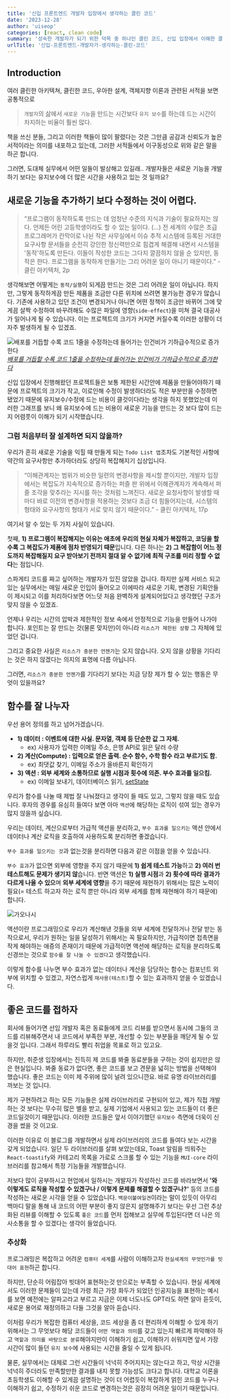 ```yaml
---
title: '신입 프론트엔드 개발자 입장에서 생각하는 클린 코드'
date: '2023-12-28'
author: 'uiseop'
categories: [react, clean code]
summary: '성숙한 개발자가 되기 위한 덕목 중 하나인 클린 코드, 신입 입장에서 이해한 클린 코드란? 프론트엔드 입장에서 클린 코드를 어떻게 적용할 수 있을지에 대한 고찰'
urlTitle: '신입-프론트엔드-개발자가-생각하는-클린-코드'
---
```


## Introduction

여러 클린한 아키텍쳐, 클린한 코드, 우아한 설계, 객체지향 이론과 관련된 서적을 보면 공통적으로

> `개발자`의 삶에서 `새로운 기능`을 만드는 시간보다 `유지 보수`를 하는데 드는 시간이 차지하는 비율이 훨씬 많다.

책을 쓰신 분들, 그리고 이러한 책들이 많이 팔렸다는 것은 그만큼 공감과 신뢰도가 높은 서적이라는 의미를 내포하고 있는데, 그러한 서적들에서 이구동성으로 위와 같은 말을 하곤 합니다.

그러면, 도대체 실무에서 어떤 일들이 발상해고 있길래.. 개발자들은 새로운 기능을 개발하기 보다는 유지보수에 더 많은 시간을 사용하고 있는 것 일까요?

## 새로운 기능을 추가하기 보다 수정하는 것이 어렵다.

> “프로그램이 동작하도록 만드는 데 엄청난 수준의 지식과 기술이 필요하지는 않다. 언제든 어린 고등학생이라도 할 수 있는 일이다. (...) 전 세계의 수많은 초급 프로그래머가 칸막이로 나뉜 작은 사무실에서 이슈 추적 시스템에 등록된 거대한 요구사항 문서들을 순전히 강인한 정신력만으로 힘겹게 해결해 내면서 시스템을 '동작'하도록 만든다. 이들이 작성한 코드는 그다지 깔끔하지 않을 순 있지만, 동작은 한다. 프로그램을 동작하게 만들기는 그리 어려운 일이 아니기 때문이다.” - 클린 아키텍처, 2p

생각해보면 어떻게는 `동작/실행`이 되게끔 만드는 것은 그리 어려운 일이 아닙니다. 하지만, 그렇게 동작하게끔 만든 제품을 조금만 다른 위치에 쓰려면 불가능한 경우가 많습니다. 기존에 사용하고 있던 조건이 변경되거나 아니면 어떤 정책이 조금만 바뀌어 그에 맞게끔 살짝 수정하여 바꾸려해도 수많은 파일에 영향(`side-effect`)을 미쳐 결국 대공사가 일어나게 될 수 있습니다. 이는 프로젝트의 크기가 커지면 커질수록 이러한 상황이 더 자주 발생하게 될 수 있겠죠.

![배포를 거듭할 수록 코드 1줄을 수정하는데 들어가는 인건비가 기하급수적으로 증가한다](https://pbs.twimg.com/media/D9QqXcsWsAYXNSe?format=jpg&name=small)
_[배포를 거듭할 수록 코드 1줄을 수정하는데 들어가는 인건비가 기하급수적으로 증가한다](https://twitter.com/qntm/status/1140583349263765504)_

신입 입장에서 진행해왔던 프로젝트들은 보통 제한된 시간안에 제품을 만들어야하기 때문에 프로젝트의 크기가 작고, 이로인해 수정이 발생하더라도 적은 부분만을 수정하면 됐었기 때문에 유지보수/수정에 드는 비용이 클것이다라는 생각을 하지 못했었는데 이러한 그래프를 보니 왜 유지보수에 드는 비용이 새로운 기능을 만드는 것 보다 많이 드는지 어렴풋이 이해가 되기 시작했습니다.

### 그럼 처음부터 잘 설계하면 되지 않을까?

우리가 흔히 새로운 기술을 익힐 때 만들게 되는 `Todo List 앱`조차도 기본적인 사항에 약간의 요구사항만 추가하더라도 상당히 복잡해지기 십상입니다.

> “이해관계자는 범위가 비슷한 일련의 변경사항을 제시할 뿐이지만, 개발자 입장에서는 복잡도가 지속적으로 증가하는 퍼즐 판 위에서 이해관계자가 계속해서 퍼즐 조각을 맞추라는 지시를 하는 것처럼 느껴진다. 새로운 요청사항이 발생할 때마다 바로 이전의 변경사항을 적용하는 것보다 조금 더 힘들어지는데, 시스템의 형태와 요구사항의 형태가 서로 맞지 않기 때문이다.” - 클린 아키텍처, 17p

여기서 알 수 있는 두 가지 사실이 있습니다.

첫째, **1) 프로그램이 복잡해지는 이유는 애초에 우리의 현실 자체가 복잡하고, 코딩을 할 수록 그 복잡도가 제품에 점차 반영되기 때문**입니다. 다른 하나는 **2) 그 복잡함이 어느 정도까지 복잡해질지 요구 받아보기 전까지 절대 알 수 없기에 최적 구조를 미리 정할 수 없다**는 점입니다.

스파게티 코드를 짜고 싶어하는 개발자가 있진 않았을 겁니다. 하지만 실제 서비스 되고 있는 실무에서는 매일 새로운 인입이 들어오고 이에따라 새로운 기획, 변경된 기획안들이 제시되고 이를 처리하다보면 어느덧 처음 완벽하게 설계되어있다고 생각했던 구조가 맞지 않을 수 있겠죠.

언제나 우리는 시간의 압박과 제한적인 정보 속에서 안정적으로 기능을 만들어 나가야 합니다. 포인트는 잘 만드는 것(물론 맞지만)이 아니라 `리소스가 제한된 상황` 그 자체에 있었던 겁니다.

그리고 중요한 사실은 `리소스가 충분한 언젠가`는 오지 않습니다. 오지 않을 상황을 기다리는 것은 하지 않겠다는 의지의 표명에 다름 아닙니다.

그러면, `리소스가 충분한 언젠가`를 기다리기 보다는 지금 당장 제가 할 수 있는 행동은 무엇이 있을까요?

## 함수를 잘 나누자

우선 용어 정의를 하고 넘어가겠습니다.

- **1) 데이터 : 이벤트에 대한 사실. 문자열, 객체 등 단순한 값 그 자체.**
  - ex) 사용자가 입력한 이메일 주소, 은행 API로 읽은 달러 수량
- **2) 계산(Compute) : 입력으로 얻은 출력. 순수 함수, 수학 함수 라고 부르기도 함.**
  - ex) 최댓값 찾기, 이메일 주소가 올바른지 확인하기
- **3) 액션 : 외부 세계와 소통하므로 실행 시점과 횟수에 의존. 부수 효과를 일으킴.**
  - ex) 이메일 보내기, 데이터베이스 읽기, [setState](https://uiseop.github.io/%EC%99%9C-setState%ED%9B%85%EC%9D%80-sideEffect%EB%A5%BC-%EC%95%BC%EA%B8%B0%ED%95%A0%EA%B9%8C)

우리가 함수를 나눌 때 제법 잘 나눠졌다고 생각이 들 때도 있고, 그렇지 않을 때도 있습니다. 후자의 경우를 유심히 들여다 보면 아마 `액션`에 해당하는 로직이 섞여 있는 경우가 많지 않을까 싶습니다.

우리는 데이터, 계산으로부터 가급적 액션을 분리하고, `부수 효과를 일으키는` 액션 안에서 데이터나 계산 로직을 호출하여 사용하도록 분리하면 좋겠습니다.

`부수 효과를 일으키는 것`과 없는것을 분리하면 다음과 같은 이점을 얻을 수 있습니다.

`부수 효과`가 없으면 외부에 영향을 주지 않기 때문에 **1) 쉽게 테스트 가능**하고 **2) 여러 번 테스트해도 문제가 생기지 않**습니다. 반면 액션은 **1) 실행 시점**과 **2) 횟수에 따라 결과가 다르게 나올 수 있으**며 **외부 세계에 영향**을 주기 때문에 재현하기 위해서는 많은 노력이 필요(= 테스트 하고자 하는 로직 뿐만 아니라 외부 세계를 함께 재현해야 하기 때문에)합니다.

![가오나시](https://encrypted-tbn0.gstatic.com/images?q=tbn:ANd9GcRxU8IRqYh3P1cBZk669F2z-rFyRfaDnPKk9g&usqp=CAU)

액션이란 프로그래밍으로 우리가 계산해낸 것들을 외부 세계에 전달하거나 전달 받는 동작으로서, 우리가 원하는 일을 달성하기 위해서는 꼭 필요하지만, 가급적이면 접촉면을 작게 해야하는 애증의 존재이기 때문에 가급적이면 액션에 해당하는 로직을 분리하도록 신경쓰는 것으로 `함수를 잘 나눌 수 있겠다`고 생각했습니다.

이렇게 함수를 나누면 부수 효과가 없는 데이터나 계산을 담당하는 함수는 컴포넌트 외부에 위치할 수 있겠고, 자연스럽게 `재사용(테스트)`할 수 있는 효과까지 얻을 수 있겠습니다.

## 좋은 코드를 접하자

회사에 들어가면 선임 개발자 혹은 동료들에게 코드 리뷰를 받으면서 동시에 그들의 코드를 리뷰해주면서 내 코드에서 부족한 부분, 개선할 수 있는 부분들을 깨닫게 될 수 있을것 입니다. 그래서 하루라도 빨리 취업을 목표로 하고 있고요.

하지만, 취준생 입장에서는 진득히 제 코드를 봐줄 동료분들을 구하는 것이 쉽지만은 않은 현실입니다. 봐줄 동료가 없다면, 좋은 코드를 보고 견문을 넓히는 방법을 선택해야 했습니다. 좋은 코드는 이미 제 주위에 많이 널려 있으니깐요. 바로 유명 라이브러리를 까보는 것 입니다.

제가 구현하려고 하는 모든 기능들은 실제 라이브러리로 구현되어 있고, 제가 직접 개발하는 것 보다는 무수히 많은 별을 받고, 실제 기업에서 사용되고 있는 코드들이 더 좋은 코드일것이기 때문입니다. 이러한 코드들은 앞서 이야기했던 `유지보수` 측면에 더욱이 신경을 썼을 것 이고요.

이러한 이유로 이 블로그를 개발하면서 실제 라이브러리의 코드를 들여다 보는 시간을 갖게 되었습니다. 일단 두 라이브러리를 살펴 보았는데요, Toast 알림을 띄워주는 `React-toastify`와 카테고리 목록을 가로로 스크롤 할 수 있는 기능을 `MUI-core` 라이브러리를 참고해서 특정 기능들을 개발했습니다.

저보다 많이 공부하시고 현업에서 일하시는 개발자가 작성하신 코드를 바라보면서 **'와 이렇게도 로직을 작성할 수 있겠구나 / 이렇게 문제를 해결할 수 있겠구나?'** 등의 코드를 작성하는 새로운 시각을 얻을 수 있었습니다. `백문이불여일견`이라는 말이 있듯이 아무리 백마디 말을 통해 내 코드의 어떤 부분이 좋지 않은지 설명해주기 보다는 우선 그런 추상화된 리뷰를 이해할 수 있도록 `좋은 코드`를 먼저 접해보고 실무에 투입된다면 더 나은 의사소통을 할 수 있겠다는 생각이 들었습니다.

### 추상화

프로그래밍은 복잡하고 어려운 `컴퓨터 세계`를 사람이 이해하고자 `현실세계의 무엇인가를 빗대어 표현`하곤 합니다.

하지만, 단순히 어림잡아 빗대어 표현하는것 만으로는 부족할 수 있습니다. 현실 세계에서도 이러한 문제들이 있는데 가령 최근 가장 화두가 되었던 인공지능을 표현하는 예시를 보면 예전에는 알파고라고 부르고 지금은 이제 너도나도 GPT라도 하면 알아 듣듯이, 새로운 용어로 재정의하고 다들 그것을 알아 듣습니다.

이처럼 우리가 복잡한 컴퓨터 세상을, 코드 세상을 좀 더 편리하게 이해할 수 있게 하기 위해서는 그 무엇보다 해당 코드들이 `어떤 역할과 의미`를 갖고 있는지 빠르게 파악해야 하고 `역할과 의미를 바탕으로 분류`해야지만이 이해하기 쉽고, 이해하기 쉬워지면 앞서 가장 시간이 많이 들던 `유지 보수`에 사용되는 시간을 줄일 수 있게 됩니다.

물론, 실무에서는 대체로 그런 시간들이 넉넉히 주어지지는 않는다고 하고, 막상 시간을 넉넉히 주더라도 만족할만한 결과를 내지 못할 가능성도 크다고 합니다. 대학교 이론을 초등학생도 이해할 수 있게끔 설명하는 것이 더 어렵듯이 복잡하게 얽힌 코드를 누구나 이해하기 쉽고, 수정하기 쉬운 코드로 변경하는것은 굉장히 어려운 일이기 때문입니다.
